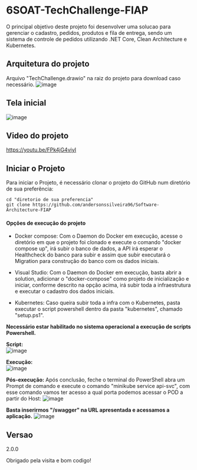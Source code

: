 # 6SOAT-TechChallenge-FIAP
O principal objetivo deste projeto foi desenvolver uma solucao para gerenciar o cadastro, pedidos, produtos e fila de entrega, sendo um sistema de controle de pedidos utilizando .NET Core, Clean Architecture e Kubernetes.

## Arquitetura do projeto
Arquivo "TechChallenge.drawio" na raiz do projeto para download caso necessário.
![image](https://github.com/user-attachments/assets/c410c3d7-856d-4145-a549-49b4571d2cd8)

## Tela inicial
![image](https://github.com/user-attachments/assets/ebf26ce8-0f5d-4341-9358-e655dd904d6d)

## Video do projeto
https://youtu.be/FPk4jG4viyI

## Iniciar o Projeto
Para iniciar o Projeto, é necessário clonar o projeto do GitHub num diretório de sua preferência:

```shell
cd "diretorio de sua preferencia"
git clone https://github.com/andersonssilveira96/Software-Architecture-FIAP
```
#### Opções de execução do projeto
   * Docker compose: Com o Daemon do Docker em execução, acesse o diretório em que o projeto foi clonado e execute o comando "docker compose up", irá subir o banco de dados, a API irá esperar o Healthcheck do banco para subir e assim que subir executará o Migration para construção do banco com os dados iniciais.
     
   * Visual Studio: Com o Daemon do Docker em execução, basta abrir a solution, adicionar o "docker-compose" como projeto de inicialização e iniciar, conforme descrito na opção acima, irá subir toda a infraestrutura e executar o cadastro dos dados iniciais.

   * Kubernetes: Caso queira subir toda a infra com o Kubernetes, pasta executar o script powershell dentro da pasta "kubernetes", chamado "setup.ps1".
     
   <b>Necessário estar habilitado no sistema operacional a execução de scripts Powershell.</b>

   <b>Script:<br></b>
   ![image](https://github.com/user-attachments/assets/a4a410db-f173-4429-8793-7d670eedb191)
  
   <b>Execução:<br></b>
   ![image](https://github.com/user-attachments/assets/21c6fdda-8da3-436e-aab9-39d48bf1574a)

   <b>Pós-execução:</b> Após conclusão, feche o terminal do PowerShell abra um Prompt de comando e execute o comando "minikube service api-svc", com esse comando vamos ter acesso a qual porta podemos acessar o POD a partir do Host:
   ![image](https://github.com/user-attachments/assets/19cbd68f-ce68-403b-814e-58add5f19a10)

   <b>Basta inserirmos "/swagger" na URL apresentada e acessamos a aplicação.</b>
   ![image](https://github.com/user-attachments/assets/bb8441da-5c69-4989-8a48-93af6bb1cb78)

## Versao

2.0.0
 
Obrigado pela visita e bom codigo!
